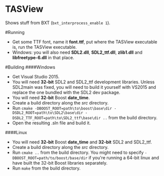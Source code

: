 TASView
==========

Shows stuff from BXT (`bxt_interprocess_enable 1`).

#Running
- Get some TTF font, name it **font.ttf**, put where the TASView executable is, run the TASView executable.
- Windows: you will also need **SDL2.dll**, **SDL2_ttf.dll**, **zlib1.dll** and **libfreetype-6.dll** in that place.

#Building
####Windows
- Get Visual Studio 2015.
- You will need **32-bit** SDL2 and SDL2_ttf development libraries. Unless SDL2main was fixed, you will need to build it yourself with VS2015 and replace the one bundled with the SDL2 dev package.
- You will need **32-bit** Boost **date_time**.
- Create a build directory along the *src* directory.
- Run `cmake -DBOOST_ROOT=path\to\boost\base\dir -DSDL2_ROOT=path\to\SDL2\base\dir -DSDL2_TTF_ROOT=path\to\SDL2_ttf\base\dir ..` from the build directory.
- Open the resulting .sln file and build it.

####Linux
- You will need **32-bit** Boost **date_time** and **32-bit** SDL2 and SDL2_ttf.
- Create a build directory along the *src* directory.
- Run `cmake ..` from the build directory. You might need to specify `-DBOOST_ROOT=path/to/boost/base/dir` if you're running a 64-bit linux and have built the 32-bit Boost libraries separately.
- Run `make` from the build directory.
